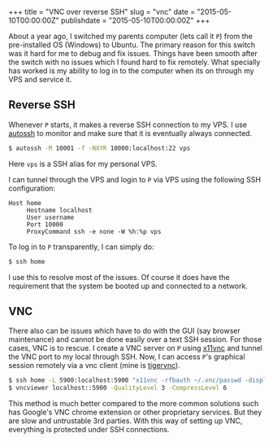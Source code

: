 +++
title = "VNC over reverse SSH"
slug = "vnc"
date = "2015-05-10T00:00:00Z"
publishdate = "2015-05-10T00:00:00Z"
+++

About a year ago, I switched my parents computer (lets call it `P`) from the
pre-installed OS (Windows) to Ubuntu. The primary reason for this switch was it
hard for me to debug and fix issues. Things have been smooth after the switch
with no issues which I found hard to fix remotely. What specially has worked is
my ability to log in to the computer when its on through my VPS and service it.

## Reverse SSH

Whenever `P` starts, it makes a reverse SSH connection to my VPS. I use
[autossh][autossh] to monitor and make sure that it is eventually always
connected.

```bash
$ autossh -M 10001 -f -NXYR 10000:localhost:22 vps
```

Here `vps` is a SSH alias for my personal VPS.

I can tunnel through the VPS and login to `P` via VPS using the following SSH
configuration:

```config
Host home
     Hostname localhost
     User username
     Port 10000
     ProxyCommand ssh -e none -W %h:%p vps
```
To log in to `P` transparently, I can simply do:

```bash
$ ssh home
```

I use this to resolve most of the issues. Of course it does have the requirement
that the system be booted up and connected to a network.

## VNC

There also can be issues which have to do with the GUI (say browser maintenance)
and cannot be done easily over a text SSH session. For those cases, VNC is to
rescue. I create a VNC server on `P` using [x11vnc][x11vnc] and tunnel the VNC
port to my local through SSH. Now, I can access `P`'s graphical session remotely
via a vnc client (mine is [tigervnc][tigervnc]).


```bash
$ ssh home -L 5900:localhost:5900 "x11vnc -rfbauth ~/.vnc/passwd -display :0 -noxdamage"
$ vncviewer localhost::5900 -QualityLevel 3 -CompressLevel 6
```

This method is much better compared to the more common solutions such has
Google's VNC chrome extension or other proprietary services. But they are slow
and untrustable 3rd parties. With this way of setting up VNC, everything is
protected under SSH connections.

[x11vnc]: https://wiki.archlinux.org/index.php/X11vnc
[autossh]: https://www.archlinux.org/packages/community/x86_64/autossh/
[tigervnc]: https://www.archlinux.org/packages/community/x86_64/tigervnc/

